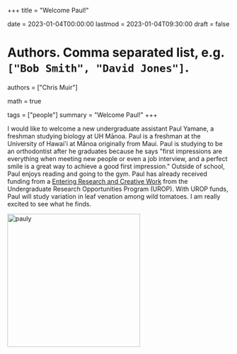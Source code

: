 +++
title = "Welcome Paul!"

date = 2023-01-04T00:00:00
lastmod = 2023-01-04T09:30:00
draft = false

# Authors. Comma separated list, e.g. `["Bob Smith", "David Jones"]`.
authors = ["Chris Muir"]

math = true

tags = ["people"]
summary = "Welcome Paul!"
+++

I would like to welcome a new undergraduate assistant Paul Yamane, a freshman studying biology at UH Mānoa. Paul is a freshman at the University of Hawai'i at Mānoa originally from Maui. Paul is studying to be an orthodontist after he graduates because he says "first impressions are everything when meeting new people or even a job interview, and a perfect smile is a great way to achieve a good first impression." Outside of school, Paul enjoys reading and going to the gym. Paul has already received funding from a [Entering Research and Creative Work](https://manoa.hawaii.edu/undergrad/urop/student-funding/erc/about/) from the Undergraduate Research Opportunities Program (UROP). With UROP funds, Paul will study variation in leaf venation among wild tomatoes. I am really excited to see what he finds.

<img alt = 'pauly' width='300' src='/img/pauly.jpg' ALIGN = 'center'/>
